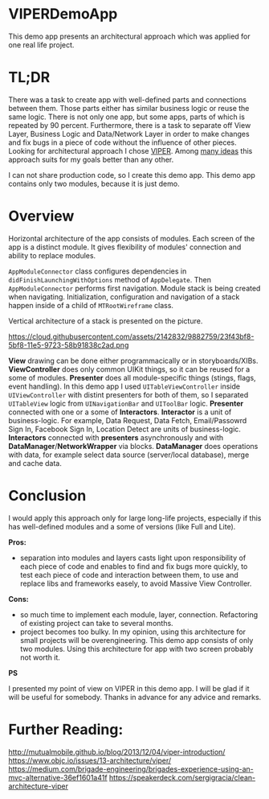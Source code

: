 VIPERDemoApp
====================

This demo app presents an architectural approach which was applied for one real life project. 

TL;DR
====================
There was a task to create app with well-defined parts and connections between them. Those parts either has similar business logic or reuse the same logic. There is not only one app, but some apps, parts of which is repeated by 90 percent. Furthermore, there is a task to separate off View Layer, Business Logic and Data/Network Layer in order to make changes and fix bugs in a piece of code without the influence of other pieces.
Looking for architectural approach I chose [VIPER](https://www.objc.io/issues/13-architecture/viper/). Among [many ideas](http://khanlou.com/2014/03/model-view-whatever/) this approach suits for my goals better than any other.

I can not share production code, so I create this demo app. This demo app contains only two modules, because it is just demo.

Overview
====================

Horizontal architecture of the app consists of modules. Each screen of the app is a distinct module. It gives flexibility of modules' connection and ability to replace modules.

`AppModuleConnector` class configures dependencies in `didFinishLaunchingWithOptions` method of `AppDelegate`. Then `AppModuleConnector` performs first navigation. Module stack is being created when navigating. Initialization, configuration and navigation of a stack happen inside of a child of `MTRootWireframe` class.

Vertical architecture of a stack is presented on the picture.

https://cloud.githubusercontent.com/assets/2142832/9882759/23f43bf8-5bf8-11e5-9723-58b91838c2ad.png

**View** drawing can be done either programmacically or in storyboards/XIBs.
**ViewController** does only common UIKit things, so it can be reused for a some of modules.
**Presenter** does all module-specific things (stings, flags, event handling).
In this demo app I used `UITableViewController` inside `UIViewController` with distint presenters for both of them, so I separated `UITableView` logic from `UINavigationBar` and `UIToolBar` logic.
**Presenter** connected with one or a some of **Interactors**. **Interactor** is a unit of business-logic. For example, Data Request, Data Fetch, Email/Passowrd Sign In, Facebook Sign In, Location Detect are units of business-logic.
**Interactors** connected with **presenters** asynchronously and with **DataManager**/**NetworkWrapper** via blocks.
**DataManager** does operations with data, for example select data source (server/local database), merge and cache data.

Conclusion
====================

I would apply this approach only for large long-life projects, especially if this has well-defined modules and a some of versions (like Full and Lite).

**Pros:**
- separation into modules and layers casts light upon responsibility of each piece of code and enables to find and fix bugs more quickly, to test each piece of code and interaction between them, to use and replace libs and frameworks easely, to avoid Massive View Controller.

**Cons:**
- so much time to implement each module, layer, connection. Refactoring of existing project can take to several months.
- project becomes too bulky. In my opinion, using this architecture for small projects will be overengineering. This demo app consists of only two modules. Using this architecture for app with two screen probably not worth it. 

**PS**

I presented my point of view on VIPER in this demo app. I will be glad if it will be useful for somebody.
Thanks in advance for any advice and remarks.

Further Reading:
====================

http://mutualmobile.github.io/blog/2013/12/04/viper-introduction/
https://www.objc.io/issues/13-architecture/viper/
https://medium.com/brigade-engineering/brigades-experience-using-an-mvc-alternative-36ef1601a41f
https://speakerdeck.com/sergigracia/clean-architecture-viper
